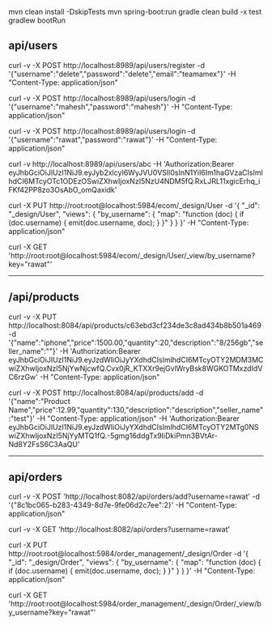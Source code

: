 mvn clean install -DskipTests 
mvn spring-boot:run 
gradle clean build -x test 
gradlew bootRun

## api/users

curl -v -X POST http://localhost:8989/api/users/register -d
\'{\"username\":\"delete\",\"password\":\"delete\",\"email\":\"teamamex\"}\'
-H \"Content-Type: application/json\" 

curl -v -X POST
http://localhost:8989/api/users/login -d
\'{\"username\":\"mahesh\",\"password\":\"mahesh\"}\' -H \"Content-Type:
application/json\" 

curl -v -X POST http://localhost:8989/api/users/login
-d \'{\"username\":\"rawat\",\"password\":\"rawat\"}\' -H
\"Content-Type: application/json\" 

curl -v
http://localhost:8989/api/users/abc -H \'Authorization:Bearer
eyJhbGciOiJIUzI1NiJ9.eyJyb2xlcyI6WyJVU0VSIl0sInN1YiI6Im1haGVzaCIsImlhdCI6MTcyOTc1ODEzOSwiZXhwIjoxNzI5NzU4NDM5fQ.RxLJRL11xgicErhq_iFKf42PP8zo3OsAbO_omQaxidk\'

curl -X PUT http://root:root@localhost:5984/ecom/\_design/User -d \'{
\"\_id\": \"\_design/User\", \"views\": { \"by_username\": { \"map\":
\"function (doc) { if (doc.username) { emit(doc.username, doc); } }\" }
} }\' -H \"Content-Type: application/json\"

curl -X GET
\'http://root:root@localhost:5984/ecom/\_design/User/\_view/by_username?key=\"rawat\"\'

---

## /api/products

curl -v -X PUT
http://localhost:8084/api/products/c63ebd3cf234de3c8ad434b8b501a469 -d
\'{\"name\":\"iphone\",\"price\":1500.00,\"quantity\":20,\"description\":\"8/256gb\",\"seller_name\":\"\"}\'
-H \'Authorization:Bearer
eyJhbGciOiJIUzI1NiJ9.eyJzdWIiOiJyYXdhdCIsImlhdCI6MTcyOTY2MDM3MCwiZXhwIjoxNzI5NjYwNjcwfQ.Cvx0jR_KTXXr9ejGvlWryBsk8WGKOTMxzdIdVC6rzGw\'
-H \"Content-Type: application/json\" 

curl -v -X POST
http://localhost:8084/api/products/add -d \'{\"name\":\"Product
Name\",\"price\":12.99,\"quantity\":130,\"description\":\"description\",\"seller_name\":\"test\"}\'
-H \"Content-Type: application/json\" -H \'Authorization:Bearer
eyJhbGciOiJIUzI1NiJ9.eyJzdWIiOiJyYXdhdCIsImlhdCI6MTcyOTY2MTg0NSwiZXhwIjoxNzI5NjYyMTQ1fQ.-5gmg16ddgTx9IiDkiPmn3BVtAr-Nd8Y2FsS6C3AaQU\'

---

## api/orders

 curl -v -X POST
\'http://localhost:8082/api/orders/add?username=rawat\' -d
\'{\"8c1bc065-b283-4349-8d7e-9fe06d2c7ee\":2}\' -H \"Content-Type:
application/json\"

curl -v -X GET \'http://localhost:8082/api/orders?username=rawat\'

curl -X PUT
http://root:root@localhost:5984/order_management/\_design/Order -d \'{
\"\_id\": \"\_design/Order\", \"views\": { \"by_username\": { \"map\":
\"function (doc) { if (doc.username) { emit(doc.username, doc); } }\" }
} }\' -H \"Content-Type: application/json\"

curl -X GET
\'http://root:root@localhost:5984/order_management/\_design/Order/\_view/by_username?key=\"rawat\"\'
